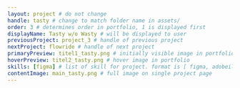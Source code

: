 ```yaml
---
layout: project # do not change
handle: tasty # change to match folder name in assets/
order: 3 # determines order in portfolio, 1 is displayed first
displayName: Tasty w/o Wasty # will be displayed to user
previousProject: project_3 # handle of previous project 
nextProject: flowride # handle of next project 
primaryPreview: titel1_tasty.png # initially visible image in portfolio
hoverPreview: titel2_tasty.png # hover image in portfolio
skills: [figma] # list of skill for project. format is [ figma, adobeillustrator, adobephotoshop, adobeindesign, adobexd ]
contentImage: main_tasty.png # full image on single project page
---
```

